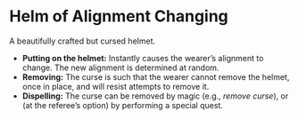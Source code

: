 # Helm of Alignment Changing

A beautifully crafted but cursed helmet.

- **Putting on the helmet:** Instantly causes the wearer’s alignment to change. The new alignment is determined at random.
- **Removing:** The curse is such that the wearer cannot remove the helmet, once in place, and will resist attempts to remove it.
- **Dispelling:** The curse can be removed by magic (e.g., *remove curse*), or (at the referee’s option) by performing a special quest.